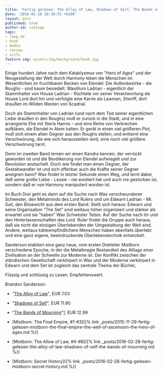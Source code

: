 ```yaml
---
title: 'Fertig gelesen: The Alloy of Law, Shadows of Self, The Bands of Mourning'
date: '2016-02-28 20:38:55 +0100'
layout: post
published: true
author-id: isotopp
tags:
- lang_de
- book
- media
- review
- scifi
feature-img: assets/img/background/book.jpg
---
```

Einige hundert Jahre nach dem Kataklysmus von "Hero of Ages" und der Neugestaltung der Welt durch Harmony leben die Menschen im Wesentlichen im fruchtbaren Becken von Elendel. Die Außenbezirke - die Roughs - sind kaum besiedelt. Waxillium Ladrian - eigentlich der Stammhalter von House Ladrian - flüchtete vor seiner Verantwortung als House Lord dort hin und verfolgte eine Karrie als Lawman, Sheriff, dort draußen im Wilden Westen von Scadrial.

Doch als Stammhalter von Ladrian (und nach dem Tod seiner eigentlichen Liebe draußen in den Roughs) muß er zurück in die Stadt, und in eine arrangierte Ehe mit Steris Harms - und eine Reihe von Verbrechen aufklären, die Elendel in Atem halten. Er gerät in einen viel größeren Plot, muß sich einem alten Gegner aus den Roughs stellen, und enttarnt eine Verschwörung, die wie sich herausstellen wird, eine noch viel größere Verschwörung tarnt. 

Denn im zweiten Band lernen wir einen Kandra kennen, der verrückt geworden ist und die Bevölkerung von Elendel aufwiegelt und zur Revolution anstachelt. Doch wie findet man einen Gegner, der Gestaltwandler ist und sich offenbar auch die Kräfte seiner Gegner aneignen kann? Wax findet in letzter Sekunde einen Weg, und lernt dabei, daß seine große Liebe - Lessie - nie existiert hat und auch nie gestorben ist, sondern daß er von Harmony manipuliert worden ist.

Im Buch Drei geht es dann auf die Suche nach Wax verschwundener Schwester, den Metalminds des Lord Rulers und um Edwarn Ladrian - Mr. Suit, den Bösewicht aus dem ersten Band. Stellt sich heraus: Edwarn und seine Organisation "The Set" snid weitaus höher organisiert und stärker als erwartet und sie "haben" Wax Schwester Telsin. Auf der Suche nach ihr und den Hinterlassenschaften des Lord  Ruler findet die Gruppe auch heraus, daß sie nicht die einzigen Überlebenden der Umgestaltung der Welt sind. Andere, weitaus kälteempfindlichere Menschen haben ebenfalls überlebt und eine ganz eigene, beeindruckende Überlebenstechnik entwickelt.

Sanderson etabliert eine ganz neue, vom ersten Dreiteiler Mistborn verschiedene Epoche, in der die Metallmagie Bestandteil des Alltags einer Zivilisation an der Schwelle zur Moderne ist. Der Konflikt zwischen der ständischen Gesellschaft verkörpert in Wax und der Moderne verkörpert in Edwarn und dem Set ist zugleich das zentrale Thema der Bücher,

Flüssig und schlüssig zu Lesen. Empfehlenswert.

Brandon Sanderson:
- "[The Alloy of Law](http://www.amazon.de/dp/B00540QR7Q)", EUR 7.03
- "[Shadows of Self](http://www.amazon.de/dp/B00R697CGS)", EUR 11.80
- "[The Bands of Mourning](http://www.amazon.de/dp/B011A8S534)"], EUR 12.99

- [Mistborn: The Final Empire, #1-#3]({% link _posts/2015-11-29-fertig-gelesen-mistborn-the-final-empire-the-well-of-ascension-the-hero-of-ages.md %})
- [Mistborn: The Allow of Law, #4-#6]({% link _posts/2016-02-28-fertig-gelesen-the-alloy-of-law-shadows-of-self-the-bands-of-mourning.md %})
- [Mistborn: Secret History]({% link _posts/2016-02-28-fertig-gelesen-mistborn-secret-history.md %})
